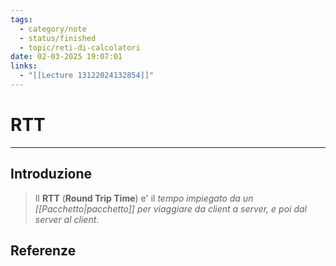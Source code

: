 ```yaml
---
tags:
  - category/note
  - status/finished
  - topic/reti-di-calcolatori
date: 02-03-2025 19:07:01
links:
  - "[[Lecture 13122024132854]]"
---
```

# RTT
---
## Introduzione
> Il **RTT** (**Round Trip Time**) e' il _tempo impiegato da un [[Pacchetto|pacchetto]] per viaggiare da client a server, e poi dal server al client_.

## Referenze
